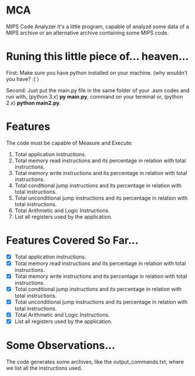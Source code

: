 # MCA

MIPS Code Analyzer it's a little program, capable of analyze some data of a MIPS archive or an alternative archive containing some MIPS code.

# Runing this little piece of... heaven...

First: Make sure you have python installed on your machine. (why wouldn't you have? :( )

Second: Just put the main.py file in the same folder of your .asm codes and run with, (python 3.x) **py main.py**, command on your terminal or, (python 2.x) **python main2.py**.

# Features

The code must be capable of Measure and Execute:

1. Total application instructions. 
2. Total memory read instructions and its percentage in relation with total instructions.
3. Total memory write instructions and its percentage in relation with total instructions.
4. Total conditional jump instructions and its percentage in relation with total instructions.
5. Total unconditional jump instructions and its percentage in relation with total instructions.
6. Total Arithmetic and Logic Instructions.
7. List all registers used by the application.

# Features Covered So Far...
- [x] Total application instructions.
- [x] Total memory read instructions and its percentage in relation with total instructions.
- [x] Total memory write instructions and its percentage in relation with total instructions.
- [x] Total conditional jump instructions and its percentage in relation with total instructions.
- [x] Total unconditional jump instructions and its percentage in relation with total instructions.
- [x] Total Arithmetic and Logic Instructions.
- [x] List all registers used by the application.

# Some Observations...

The code generates some archives, like the output_commands.txt, where we list all the instructions used.
